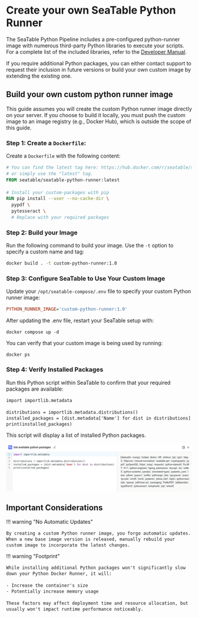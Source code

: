 # Create your own SeaTable Python Runner

The SeaTable Python Pipeline includes a pre-configured python-runner image with numerous third-party Python libraries to execute your scripts. For a complete list of the included libraries, refer to the [Developer Manual](https://developer.seatable.com/scripts/python/common_questions/#install-and-use-custom-python-libraries).

If you require additional Python packages, you can either contact support to request their inclusion in future versions or build your own custom image by extending the existing one.

## Build your own custom python runner image

This guide assumes you will create the custom Python runner image directly on your server. If you choose to build it locally, you must push the custom image to an image registry (e.g., Docker Hub), which is outside the scope of this guide.

### Step 1: Create a `Dockerfile`:

Create a `Dockerfile` with the following content:

```Dockerfile
# You can find the latest tag here: https://hub.docker.com/r/seatable/seatable-python-runner/tags
# or simply use the "latest" tag.
FROM seatable/seatable-python-runner:latest

# Install your custom-packages with pip
RUN pip install --user --no-cache-dir \
  pypdf \
  pytesseract \
  # Replace with your required packages
```

### Step 2: Build your Image

Run the following command to build your image. Use the `-t` option to specify a custom name and tag:

```bash
docker build . -t custom-python-runner:1.0
```

### Step 3: Configure SeaTable to Use Your Custom Image

Update your `/opt/seatable-compose/.env` file to specify your custom Python runner image:

```ini
PYTHON_RUNNER_IMAGE='custom-python-runner:1.0'
```

After updating the .env file, restart your SeaTable setup with:

```
docker compose up -d
```

You can verify that your custom image is being used by running:

```
docker ps
```

### Step 4: Verify Installed Packages

Run this Python script within SeaTable to confirm that your required packages are available:

```
import importlib.metadata

distributions = importlib.metadata.distributions()
installed_packages = [dist.metadata['Name'] for dist in distributions]
print(installed_packages)
```

This script will display a list of installed Python packages.

![List of available python packages](../../assets/images/custom-python-available-packages.png)

## Important Considerations

!!! warning "No Automatic Updates"

    By creating a custom Python runner image, you forgo automatic updates. When a new base image version is released, manually rebuild your custom image to incorporate the latest changes.

!!! warning "Footprint"

    While installing additional Python packages won't significantly slow down your Python Docker Runner, it will:
    
    - Increase the container's size
    - Potentially increase memory usage

    These factors may affect deployment time and resource allocation, but usually won't impact runtime performance noticeably.
